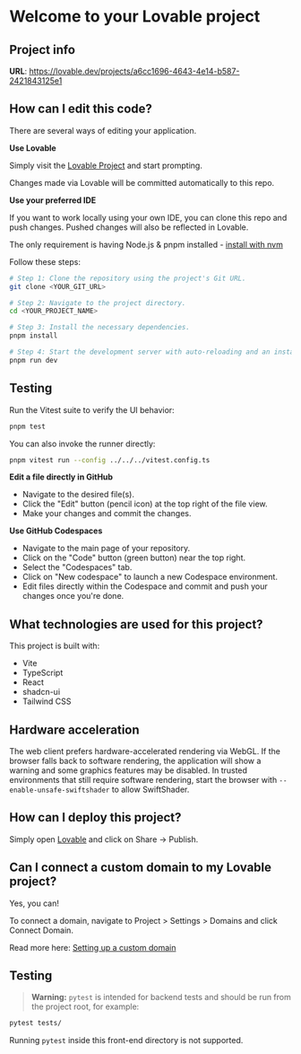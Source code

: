 # Welcome to your Lovable project

## Project info

**URL**: https://lovable.dev/projects/a6cc1696-4643-4e14-b587-2421843125e1

## How can I edit this code?

There are several ways of editing your application.

**Use Lovable**

Simply visit the [Lovable Project](https://lovable.dev/projects/a6cc1696-4643-4e14-b587-2421843125e1) and start prompting.

Changes made via Lovable will be committed automatically to this repo.

**Use your preferred IDE**

If you want to work locally using your own IDE, you can clone this repo and push changes. Pushed changes will also be reflected in Lovable.

The only requirement is having Node.js & pnpm installed - [install with nvm](https://github.com/nvm-sh/nvm#installing-and-updating)

Follow these steps:

```sh
# Step 1: Clone the repository using the project's Git URL.
git clone <YOUR_GIT_URL>

# Step 2: Navigate to the project directory.
cd <YOUR_PROJECT_NAME>

# Step 3: Install the necessary dependencies.
pnpm install

# Step 4: Start the development server with auto-reloading and an instant preview.
pnpm run dev
```

## Testing

Run the Vitest suite to verify the UI behavior:

```sh
pnpm test
```

You can also invoke the runner directly:

```sh
pnpm vitest run --config ../../../vitest.config.ts
```

**Edit a file directly in GitHub**

- Navigate to the desired file(s).
- Click the "Edit" button (pencil icon) at the top right of the file view.
- Make your changes and commit the changes.

**Use GitHub Codespaces**

- Navigate to the main page of your repository.
- Click on the "Code" button (green button) near the top right.
- Select the "Codespaces" tab.
- Click on "New codespace" to launch a new Codespace environment.
- Edit files directly within the Codespace and commit and push your changes once you're done.

## What technologies are used for this project?

This project is built with:

- Vite
- TypeScript
- React
- shadcn-ui
- Tailwind CSS

## Hardware acceleration

The web client prefers hardware-accelerated rendering via WebGL. If the browser
falls back to software rendering, the application will show a warning and some
graphics features may be disabled. In trusted environments that still require
software rendering, start the browser with
`--enable-unsafe-swiftshader` to allow SwiftShader.

## How can I deploy this project?

Simply open [Lovable](https://lovable.dev/projects/a6cc1696-4643-4e14-b587-2421843125e1) and click on Share -> Publish.

## Can I connect a custom domain to my Lovable project?

Yes, you can!

To connect a domain, navigate to Project > Settings > Domains and click Connect Domain.

Read more here: [Setting up a custom domain](https://docs.lovable.dev/tips-tricks/custom-domain#step-by-step-guide)

## Testing

> **Warning:** `pytest` is intended for backend tests and should be run from the project root, for example:

```bash
pytest tests/
```

Running `pytest` inside this front-end directory is not supported.
